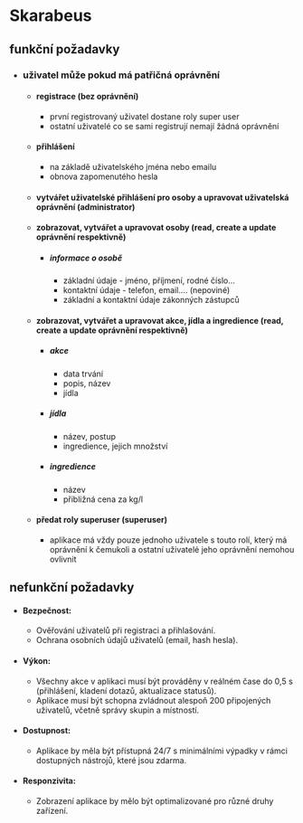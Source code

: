 # Skarabeus
## funkční požadavky
 - ### uživatel může pokud má patřičná oprávnění
   - #### registrace (bez oprávnění)
     - první registrovaný uživatel dostane roly super user
     - ostatní uživatelé co se sami registrují nemají žádná oprávnění
   - #### přihlášení
     - na základě uživatelského jména nebo emailu
     - obnova zapomenutého hesla
   - #### vytvářet uživatelské přihlášení pro osoby a upravovat uživatelská oprávnění (administrator)
   - #### zobrazovat, vytvářet a upravovat osoby (read, create a update oprávnění respektivně)
     - ##### informace o osobě
       - základní údaje - jméno, příjmení, rodné číslo...
       - kontaktní údaje - telefon, email.... (nepoviné)
       - základní a kontaktní údaje zákonných zástupců
   - #### zobrazovat, vytvářet a upravovat akce, jídla a ingredience (read, create a update oprávnění respektivně)
     - ##### akce
       - data trvání
       - popis, název
       - jídla
     - ##### jídla
       - název, postup
       - ingredience, jejich množství
     - ##### ingredience
       - název
       - přibližná cena za kg/l
   - #### předat roly superuser (superuser)
     - aplikace má vždy pouze jednoho uživatele s touto rolí, který má oprávnění k čemukoli a ostatní uživatelé jeho oprávnění nemohou ovlivnit
## nefunkční požadavky
 - #### Bezpečnost:
   - Ověřování uživatelů při registraci a přihlašování.
   - Ochrana osobních údajů uživatelů (email, hash hesla).
 - #### Výkon:
   - Všechny akce v aplikaci musí být prováděny v reálném čase do 0,5 s (přihlášení, kladení dotazů, aktualizace statusů).
   - Aplikace musí být schopna zvládnout alespoň 200 připojených uživatelů, včetně správy skupin a místností.
 - #### Dostupnost:
   - Aplikace by měla být přístupná 24/7 s minimálními výpadky v rámci dostupných nástrojů, které jsou zdarma.
 - #### Responzivita:
   - Zobrazení aplikace by mělo být optimalizované pro různé druhy zařízení.

